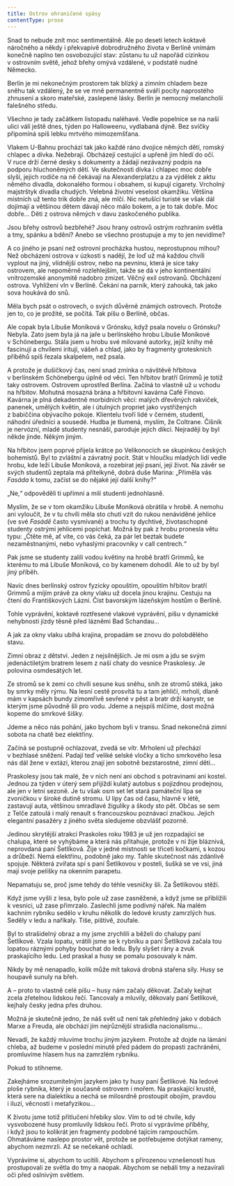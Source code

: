 ```yaml
---
title: Ostrov ohraničené spásy
contentType: prose
---
```


Snad to nebude znít moc sentimentálně. Ale po deseti letech koktavě náročného a někdy i překvapivě dobrodružného života v Berlíně vnímám konečně naplno ten osvobozující stav: zůstanu tu už napořád cizinkou v ostrovním světě, jehož břehy omývá vzdálené, v podstatě nudné Německo.

Berlín je mi nekonečným prostorem tak blízký a zimním chladem beze sněhu tak vzdálený, že se ve mně permanentně sváří pocity naprostého zhnusení a skoro mateřské, zaslepené lásky. Berlín je nemocný melancholií falešného středu.

Všechno je tady začátkem listopadu naléhavé. Vedle popelnice se na naší ulici válí ještě dnes, týden po Halloweenu, vydlabaná dýně. Bez svíčky připomíná spíš lebku mrtvého mimozemšťana.

Vlakem U-Bahnu prochází tak jako každé ráno dvojice němých dětí, romský chlapec a dívka. Nežebrají. Obcházejí cestující a upřeně jim hledí do očí. V ruce drží černé desky s dokumenty a žádají nezávazný podpis na podporu hluchoněmých dětí. Ve skutečnosti dívka i chlapec moc dobře slyší, jejich rodiče na ně čekávají na Alexanderplatzu a za výdělek z aktu němého divadla, dokonalého formou i obsahem, si kupují cigarety. Vrcholný majstrštyk divadla chudých. Velebná životní veselost okamžiku. Většina místních už tento trik dobře zná, ale mlčí. Nic netušící turisté se však dál dojímají a většinou dětem dávají něco málo bokem, a je to tak dobře. Moc dobře… Děti z ostrova němých v davu zaskočeného publika.

Jsou břehy ostrovů bezbřehé? Jsou hrany ostrovů ostrým rozhraním světla a tmy, spánku a bdění? Anebo se všechno prostupuje a my to jen nevidíme?

A co jiného je psaní než ostrovní procházka hustou, neprostupnou mlhou? Než obcházení ostrova v úzkosti s nadějí, že loď už má každou chvíli vyplout na jiný, vlídnější ostrov, nebo na pevninu, která je sice taky ostrovem, ale nepoměrně rozlehlejším, takže se dá v jeho kontinentální vnitrozemské anonymitě nadobro zmizet. Věčný exil ostrovanů. Obcházení ostrova. Vyhlížení vln v Berlíně. Čekání na parník, který zahouká, tak jako sova houkává do snů.

Měla bych psát o ostrovech, o svých důvěrně známých ostrovech. Protože jen to, co je prožité, se počítá. Tak píšu o Berlíně, občas.

Ale copak byla Libuše Moníková v Grónsku, když psala novelu o Grónsku? Nebyla. Zato jsem byla já na jaře u berlínského hrobu Libuše Moníkové v Schönebergu. Stála jsem u hrobu své milované autorky, jejíž knihy mě fascinují a chvílemi iritují, vášeň a chlad, jako by fragmenty groteskních příběhů spíš řezala skalpelem, než psala.

A protože je dušičkový čas, není snad zmínka o návštěvě hřbitova v berlínském Schönebergu úplně od věci. Ten hřbitov bratří Grimmů je totiž taky ostrovem. Ostrovem uprostřed Berlína. Začíná to vlastně už u vchodu na hřbitov. Mohutná mosazná brána a hřbitovní kavárna Café Finovo. Kavárna je plná dekadentně morbidních věcí: malých dřevěných rakviček, panenek, umělých květin, ale i útulných propriet jako vystřižených z babiččina obývacího pokoje. Klientelu tvoří lidé v černém, studenti, náhodní úředníci a sousedé. Hudba je tlumená, myslím, že Coltrane. Číšník je nervózní, mladé studenty nesnáší, paroduje jejich dikci. Nejraději by byl někde jinde. Někým jiným.

Na hřbitov jsem poprvé přijela krátce po Velikonocích se skupinkou českých bohemistů. Byl to zvláštní a závratný pocit. Stát v hloučku mladých lidí vedle hrobu, kde leží Libuše Moníková, a rozebírat její psaní, její život. Na závěr se svých studentů zeptala má přítelkyně, dobrá duše Marina: „Přiměla vás _Fasáda_ k tomu, začíst se do nějaké její další knihy?“

„Ne,“ odpověděli ti upřímní a milí studenti jednohlasně.

Myslím, že se v tom okamžiku Libuše Moníková obrátila v hrobě. A nemohu ani vyloučit, že v tu chvíli měla sto chutí vzít do rukou nenáviděné jehlice (ve své _Fasádě_ často vysmívané) a trochu ty dychtivé, životaschopné studenty ostrými jehlicemi popíchat. Možná by pak z hrobu pronesla větu typu: „Čtěte mě, ať víte, co vás čeká, za pár let beztak budete nezaměstnanými, nebo vyhaslými pracovníky v call centrech.“

Pak jsme se studenty zalili vodou květiny na hrobě bratří Grimmů, ke kterému to má Libuše Moníková, co by kamenem dohodil. Ale to už by byl jiný příběh.

Navíc dnes berlínský ostrov fyzicky opouštím, opouštím hřbitov bratří Grimmů a míjím právě za okny vlaku už docela jinou krajinu. Cestuju na čtení do Františkových Lázní. Číst bavorským lázeňským hostům o Berlíně.

Tohle vyprávění, koktavě roztřesené vlakové vyprávění, píšu v dynamické nehybnosti jízdy těsně před lázněmi Bad Schandau…

A jak za okny vlaku ubíhá krajina, propadám se znovu do polobdělého stavu.

  

Zimní obraz z dětství. Jeden z nejsilnějších. Je mi osm a jdu se svým jedenáctiletým bratrem lesem z naší chaty do vesnice Praskolesy. Je polovina osmdesátých let.

Ze stromů se k zemi co chvíli sesune kus sněhu, sníh ze stromů stéká, jako by smrky měly rýmu. Na lesní cestě prosvítá tu a tam jehličí, mrholí, dlaně mám v kapsách bundy zimomřivě sevřené v pěst a bratr drží kanystr, se kterým jsme původně šli pro vodu. Jdeme a nejspíš mlčíme, dost možná kopeme do smrkové šišky.

Jdeme a něco nás pohání, jako bychom byli v transu. Snad nekonečná zimní sobota na chatě bez elektřiny.

Začíná se postupně ochlazovat, zvedá se vítr. Mrholení už přechází v bezhlasé sněžení. Padají teď veliké selské vločky a ticho smrkového lesa nás dál žene v extázi, kterou znají jen sobotně bezstarostné, zimní děti…

Praskolesy jsou tak malé, že v nich není ani obchod s potravinami ani kostel. Jednou za týden v úterý sem přijíždí kulatý autobus s pojízdnou prodejnou, ale jen v letní sezoně. Je tu však osm set let stará památeční lípa se zvoničkou v široké dutině stromu. U lípy čas od času, hlavně v létě, zastavují auta, většinou smradlavé žigulíky a škody sto pět. Občas se sem z Telče zatoulá i malý renault s francouzskou poznávací značkou. Jejich elegantní pasažéry z jiného světa sledujeme obzvlášť pozorně.

Jedinou skrytější atrakcí Praskoles roku 1983 je už jen rozpadající se chalupa, které se vyhýbáme a která nás přitahuje, protože v ní žije bláznivá, neprovdaná paní Šetlíková. Žije v jedné místnosti se třiceti kočkami, s kozou a drůbeží. Nemá elektřinu, podobně jako my. Tahle skutečnost nás zdánlivě spojuje. Některá zvířata spí s paní Šetlíkovou v posteli, šušká se ve vsi, jiná mají svoje pelíšky na okenním parapetu.

  

Nepamatuju se, proč jsme tehdy do téhle vesničky šli. Za Šetlíkovou stěží.

Když jsme vyšli z lesa, bylo pole už zase zasněžené, a když jsme se přiblížili k vesnici, už zase přimrzalo. Zaslechli jsme podivný nářek. Na malém kachním rybníku sedělo v kruhu několik do ledové krusty zamrzlých hus. Seděly v ledu a naříkaly. Tiše, pištivě, zoufale.

Byl to strašidelný obraz a my jsme zrychlili a běželi do chalupy paní Šetlíkové. Vzala lopatu, vrátili jsme se k rybníku a paní Šetlíková začala tou lopatou ráznými pohyby bouchat do ledu. Byly slyšet rány a zvuk praskajícího ledu. Led praskal a husy se pomalu posouvaly k nám.

Nikdy by mě nenapadlo, kolik může mít taková drobná stařena síly. Husy se houpavě sunuly na břeh.

A – proto to vlastně celé píšu – husy nám začaly děkovat. Začaly kejhat zcela zřetelnou lidskou řečí. Tancovaly a mluvily, děkovaly paní Šetlíkové, kejhaly česky jedna přes druhou.

Možná je skutečně jedno, že náš svět už není tak přehledný jako v dobách Marxe a Freuda, ale obchází jím nejrůznější strašidla nacionalismu…

Nevadí, že každý mluvíme trochu jiným jazykem. Protože až dojde na lámání chleba, až budeme v poslední minutě před pádem do propasti zachráněni, promluvíme hlasem hus na zamrzlém rybníku.

Pokud to stihneme.

Zakejháme srozumitelným jazykem jako ty husy paní Šetlíkové. Na ledové ploše rybníka, který je současně ostrovem i mořem. Na praskající krustě, která sere na dialektiku a nechá se milosrdně prostoupit obojím, pravdou i iluzí, věcností i metafyzikou…

K životu jsme totiž přitlučeni hřebíky slov. Vím to od té chvíle, kdy vysvobozené husy promluvily lidskou řečí. Proto si vyprávíme příběhy, i když jsou to kolikrát jen fragmenty podobné tajícím rampouchům. Ohmatáváme naslepo prostor vět, protože se potřebujeme dotýkat rameny, abychom nezmrzli. Až se nečekaně ochladí.

Vyprávíme si, abychom to ucítili. Abychom s přirozenou vznešeností hus prostupovali ze světla do tmy a naopak. Abychom se nebáli tmy a nezavírali oči před oslnivým světlem.
